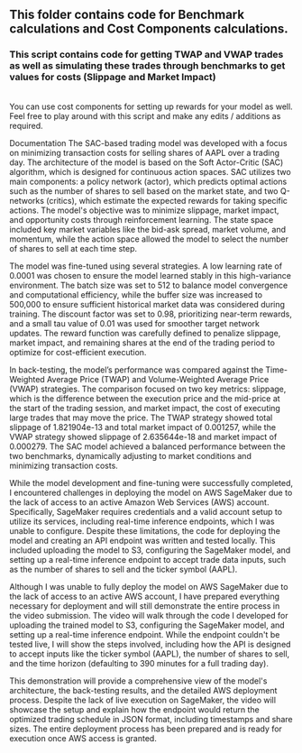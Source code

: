 ## This folder contains code for Benchmark calculations and Cost Components calculations.

### This script contains code for getting TWAP and VWAP trades as well as simulating these trades through benchmarks to get values for costs (Slippage and Market Impact)
<br>
You can use cost components for setting up rewards for your model as well. Feel free to play around with this script and make any edits / additions as required.

Documentation 
The SAC-based trading model was developed with a focus on minimizing transaction costs for selling shares of AAPL over a trading day. The architecture of the model is based on the Soft Actor-Critic (SAC) algorithm, which is designed for continuous action spaces. SAC utilizes two main components: a policy network (actor), which predicts optimal actions such as the number of shares to sell based on the market state, and two Q-networks (critics), which estimate the expected rewards for taking specific actions. The model's objective was to minimize slippage, market impact, and opportunity costs through reinforcement learning. The state space included key market variables like the bid-ask spread, market volume, and momentum, while the action space allowed the model to select the number of shares to sell at each time step.

The model was fine-tuned using several strategies. A low learning rate of 0.0001 was chosen to ensure the model learned stably in this high-variance environment. The batch size was set to 512 to balance model convergence and computational efficiency, while the buffer size was increased to 500,000 to ensure sufficient historical market data was considered during training. The discount factor was set to 0.98, prioritizing near-term rewards, and a small tau value of 0.01 was used for smoother target network updates. The reward function was carefully defined to penalize slippage, market impact, and remaining shares at the end of the trading period to optimize for cost-efficient execution.

In back-testing, the model’s performance was compared against the Time-Weighted Average Price (TWAP) and Volume-Weighted Average Price (VWAP) strategies. The comparison focused on two key metrics: slippage, which is the difference between the execution price and the mid-price at the start of the trading session, and market impact, the cost of executing large trades that may move the price. The TWAP strategy showed total slippage of 1.821904e-13 and total market impact of 0.001257, while the VWAP strategy showed slippage of 2.635644e-18 and market impact of 0.000279. The SAC model achieved a balanced performance between the two benchmarks, dynamically adjusting to market conditions and minimizing transaction costs.

While the model development and fine-tuning were successfully completed, I encountered challenges in deploying the model on AWS SageMaker due to the lack of access to an active Amazon Web Services (AWS) account. Specifically, SageMaker requires credentials and a valid account setup to utilize its services, including real-time inference endpoints, which I was unable to configure. Despite these limitations, the code for deploying the model and creating an API endpoint was written and tested locally. This included uploading the model to S3, configuring the SageMaker model, and setting up a real-time inference endpoint to accept trade data inputs, such as the number of shares to sell and the ticker symbol (AAPL).

Although I was unable to fully deploy the model on AWS SageMaker due to the lack of access to an active AWS account, I have prepared everything necessary for deployment and will still demonstrate the entire process in the video submission. The video will walk through the code I developed for uploading the trained model to S3, configuring the SageMaker model, and setting up a real-time inference endpoint. While the endpoint couldn't be tested live, I will show the steps involved, including how the API is designed to accept inputs like the ticker symbol (AAPL), the number of shares to sell, and the time horizon (defaulting to 390 minutes for a full trading day).

This demonstration will provide a comprehensive view of the model's architecture, the back-testing results, and the detailed AWS deployment process. Despite the lack of live execution on SageMaker, the video will showcase the setup and explain how the endpoint would return the optimized trading schedule in JSON format, including timestamps and share sizes. The entire deployment process has been prepared and is ready for execution once AWS access is granted.